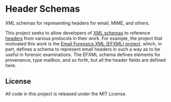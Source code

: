 # Header Schemas

XML schemas for representing headers for email, MIME, and others.

This project seeks to allow developers of [XML schemas](https://www.w3.org/XML/Schema) to reference
[headers](https://www.iana.org/assignments/message-headers/message-headers.xhtml) from various protocols in their work.
For example, the project that motivated this work is the [Email Forensics XML (EFXML)
project](https://bitbucket.org/jpaglier/efxml), which, in part, defines a schema to represent email headers in such a
way as to be useful in forensic examinations. The EFXML schema defines elements for provenance, type mailbox, and so
forth, but all the header fields are defined here.


## License

All code in this project is released under the MIT License.
